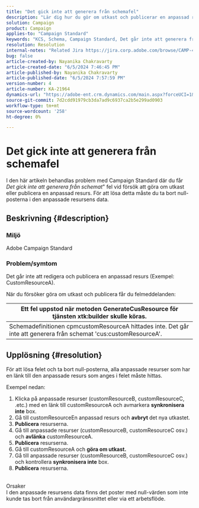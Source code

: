 ```yaml
---
title: "Det gick inte att generera från schemafel"
description: "Lär dig hur du gör om utkast och publicerar en anpassad resurs genom att lösa de mottagna felen. Ta bort null-posterna i anpassade resursdata."
solution: Campaign
product: Campaign
applies-to: "Campaign Standard"
keywords: "KCS, Schema, Campaign Standard, Det går inte att generera från schemafel"
resolution: Resolution
internal-notes: "Related Jira https://jira.corp.adobe.com/browse/CAMP-48246"
bug: false
article-created-by: Nayanika Chakravarty
article-created-date: "6/5/2024 7:46:45 PM"
article-published-by: Nayanika Chakravarty
article-published-date: "6/5/2024 7:57:59 PM"
version-number: 4
article-number: KA-21964
dynamics-url: "https://adobe-ent.crm.dynamics.com/main.aspx?forceUCI=1&pagetype=entityrecord&etn=knowledgearticle&id=59eaea54-7423-ef11-840b-6045bd006b25"
source-git-commit: 7d2cdd91979cb3da7ad9c6937ca2b5e299ad0903
workflow-type: tm+mt
source-wordcount: '258'
ht-degree: 0%

---
```


# Det gick inte att generera från schemafel


I den här artikeln behandlas problem med Campaign Standard där du får *Det gick inte att generera från schemat*&quot; fel vid försök att göra om utkast eller publicera en anpassad resurs. För att lösa detta måste du ta bort null-posterna i den anpassade resursens data.

## Beskrivning {#description}


### Miljö

Adobe Campaign Standard

### Problem/symtom

Det går inte att redigera och publicera en anpassad resurs (Exempel: CustomResourceA).

När du försöker göra om utkast och publicera får du felmeddelanden:


| Ett fel uppstod när metoden GenerateCusResource för tjänsten xtk:builder skulle köras. |
| --- |
| Schemadefinitionen cpmcustomResourceA hittades inte. Det går inte att generera från schemat &#39;cus:customResourceA&#39;. |





## Upplösning {#resolution}


För att lösa felet och ta bort null-posterna, alla<b> </b>anpassade resurser som har en länk till den anpassade resurs som anges i felet måste hittas.

Exempel nedan:

1. Klicka på anpassade resurser (customResourceB, customResourceC, .etc.) med en länk till customResourceA och avmarkera <b>synkronisera inte</b> box.
2. Gå till customResourceEn anpassad resurs och <b>avbryt </b>det nya utkastet.
3. <b>Publicera</b> resurserna.
4. Gå till anpassade resurser (customResourceB, customResourceC osv.) och <b>avlänka</b> customResourceA.
5. <b>Publicera</b> resurserna.
6. Gå till customResourceA och <b>göra om utkast.</b>
7. Gå till anpassade resurser (customResourceB, customResourceC osv.) och kontrollera <b>synkronisera inte</b> box.
8. <b>Publicera</b> resurserna.

<br>Orsaker <br>
I den anpassade resursens data finns det poster med null-värden som inte kunde tas bort från användargränssnittet eller via ett arbetsflöde.
